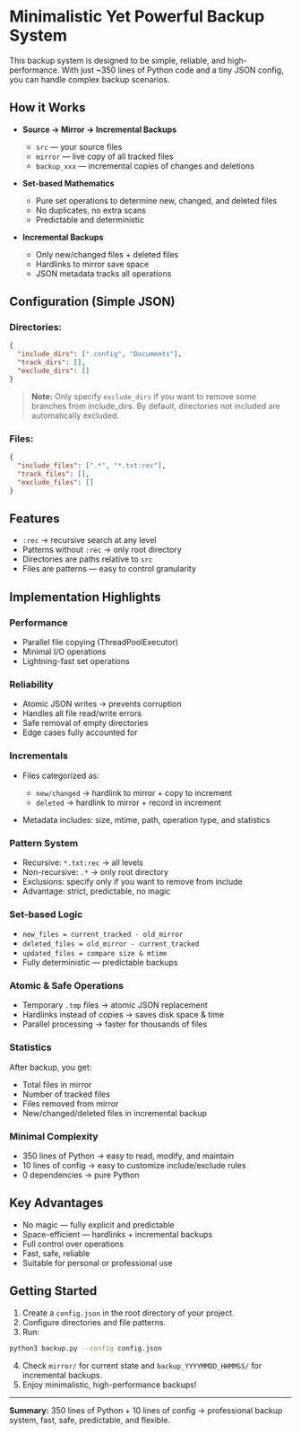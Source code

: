 # Minimalistic Yet Powerful Backup System

This backup system is designed to be simple, reliable, and high-performance. With just \~350 lines of Python code and a tiny JSON config, you can handle complex backup scenarios.

## How it Works

* **Source → Mirror → Incremental Backups**

  * `src` — your source files
  * `mirror` — live copy of all tracked files
  * `backup_xxx` — incremental copies of changes and deletions

* **Set-based Mathematics**

  * Pure set operations to determine new, changed, and deleted files
  * No duplicates, no extra scans
  * Predictable and deterministic

* **Incremental Backups**

  * Only new/changed files + deleted files
  * Hardlinks to mirror save space
  * JSON metadata tracks all operations

## Configuration (Simple JSON)

### Directories:

```json
{
  "include_dirs": [".config", "Documents"],
  "track_dirs": [],
  "exclude_dirs": []
}
```

> **Note:** Only specify `exclude_dirs` if you want to remove some branches from include\_dirs. By default, directories not included are automatically excluded.

### Files:

```json
{
  "include_files": [".*", "*.txt:rec"],
  "track_files": [],
  "exclude_files": []
}
```

## Features

* `:rec` → recursive search at any level
* Patterns without `:rec` → only root directory
* Directories are paths relative to `src`
* Files are patterns — easy to control granularity

## Implementation Highlights

### Performance

* Parallel file copying (ThreadPoolExecutor)
* Minimal I/O operations
* Lightning-fast set operations

### Reliability

* Atomic JSON writes → prevents corruption
* Handles all file read/write errors
* Safe removal of empty directories
* Edge cases fully accounted for

### Incrementals

* Files categorized as:

  * `new/changed` → hardlink to mirror + copy to increment
  * `deleted` → hardlink to mirror + record in increment
* Metadata includes: size, mtime, path, operation type, and statistics

### Pattern System

* Recursive: `*.txt:rec` → all levels
* Non-recursive: `.*` → only root directory
* Exclusions: specify only if you want to remove from include
* Advantage: strict, predictable, no magic

### Set-based Logic

* `new_files = current_tracked - old_mirror`
* `deleted_files = old_mirror - current_tracked`
* `updated_files = compare size & mtime`
* Fully deterministic — predictable backups

### Atomic & Safe Operations

* Temporary `.tmp` files → atomic JSON replacement
* Hardlinks instead of copies → saves disk space & time
* Parallel processing → faster for thousands of files

### Statistics

After backup, you get:

* Total files in mirror
* Number of tracked files
* Files removed from mirror
* New/changed/deleted files in incremental backup

### Minimal Complexity

* 350 lines of Python → easy to read, modify, and maintain
* 10 lines of config → easy to customize include/exclude rules
* 0 dependencies → pure Python

## Key Advantages

* No magic — fully explicit and predictable
* Space-efficient — hardlinks + incremental backups
* Full control over operations
* Fast, safe, reliable
* Suitable for personal or professional use

## Getting Started

1. Create a `config.json` in the root directory of your project.
2. Configure directories and file patterns.
3. Run:

```bash
python3 backup.py --config config.json
```

4. Check `mirror/` for current state and `backup_YYYYMMDD_HHMMSS/` for incremental backups.
5. Enjoy minimalistic, high-performance backups!

---

**Summary:** 350 lines of Python + 10 lines of config → professional backup system, fast, safe, predictable, and flexible.
